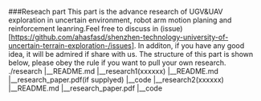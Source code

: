 ###Reseach part
This part is the advance research of UGV&UAV exploration in uncertain environment, robot arm motion planing and reinforcement leanring.Feel free to discuss in (issue)[https://github.com/ahasfasd/shenzhen-technology-university-of-uncertain-terrain-exploration-/issues]. In additon, if you have any good idea, it will be admired if share with us.
The structure of this part is shown below, please obey the rule if you want to pull your own research.
./research
  |__README.md
  |__research1(xxxxxx)
      |__README.md
      |__research_paper.pdf(if supplyed)
      |__code
  |__research2(xxxxxx)
      |__README.md
      |__research_paper.pdf
      |__code

